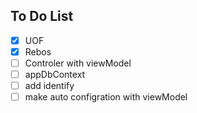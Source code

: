 ## To Do List
 - [x] UOF
 - [x] Rebos
 - [ ] Controler with viewModel
 - [ ] appDbContext
 - [ ] add identify
 - [ ] make auto configration with viewModel
